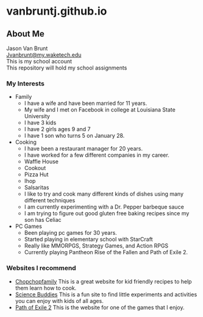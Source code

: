 # vanbruntj.github.io
## About Me
Jason Van Brunt<br/>
Jvanbrunt@my.waketech.edu<br/>
This is my school account<br/>
This repository will hold my school assignments<br/>
### My Interests
* Family
	* I have a wife and have been married for 11 years.
	 * My wife and I met on Facebook in college at Louisiana State University
	* I have 3 kids
	 * I have 2 girls ages 9 and 7
	 * I have 1 son who turns 5 on January 28.
* Cooking
	* I have been a restaurant manager for 20 years.
	* I have worked for a few different companies in my career.
	 * Waffle House
	 * Cookout
	 * Pizza Hut
	 * Ihop
	 * Salsaritas
	* I like to try and cook many different kinds of dishes using many different techniques
	 * I am currently experimenting with a Dr. Pepper barbeque sauce
	 * I am trying to figure out good gluten free baking recipes since my son has Celiac
* PC Games
	* Been playing pc games for 30 years.
	 * Started playing in elementary school with StarCraft
	 * Really like MMORPGS, Strategy Games, and Action RPGS
	* Currently playing Pantheon Rise of the Fallen and Path of Exile 2.

### Websites I recommend
+	[Chopchopfamily](https://www.chopchopfamily.org/recipes/) This is a great website for kid friendly recipes to help them learn how to cook.
+	[Science Buddies](https://www.sciencebuddies.org/) This is a fun site to find little experiments and activities you can enjoy with kids of all ages.
+	[Path of Exile 2](https://pathofexile2.com/home) This is the website for one of the games that I enjoy.
	

